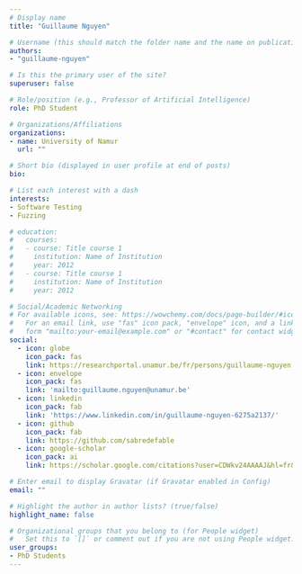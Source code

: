 ```yaml
---
# Display name
title: "Guillaume Nguyen"

# Username (this should match the folder name and the name on publications)
authors:
- "guillaume-nguyen"

# Is this the primary user of the site?
superuser: false

# Role/position (e.g., Professor of Artificial Intelligence)
role: PhD Student

# Organizations/Affiliations
organizations:
- name: University of Namur
  url: ""

# Short bio (displayed in user profile at end of posts)
bio: 

# List each interest with a dash
interests:
- Software Testing
- Fuzzing

# education:
#   courses:
#   - course: Title course 1
#     institution: Name of Institution
#     year: 2012
#   - course: Title course 1
#     institution: Name of Institution
#     year: 2012

# Social/Academic Networking
# For available icons, see: https://wowchemy.com/docs/page-builder/#icons
#   For an email link, use "fas" icon pack, "envelope" icon, and a link in the
#   form "mailto:your-email@example.com" or "#contact" for contact widget.
social:
  - icon: globe
    icon_pack: fas
    link: https://researchportal.unamur.be/fr/persons/guillaume-nguyen
  - icon: envelope
    icon_pack: fas
    link: 'mailto:guillaume.nguyen@unamur.be'  
  - icon: linkedin
    icon_pack: fab
    link: 'https://www.linkedin.com/in/guillaume-nguyen-6275a2137/'
  - icon: github
    icon_pack: fab
    link: https://github.com/sabredefable
  - icon: google-scholar
    icon_pack: ai
    link: https://scholar.google.com/citations?user=CDWkv24AAAAJ&hl=fr&oi=ao

# Enter email to display Gravatar (if Gravatar enabled in Config)
email: ""

# Highlight the author in author lists? (true/false)
highlight_name: false

# Organizational groups that you belong to (for People widget)
#   Set this to `[]` or comment out if you are not using People widget.
user_groups:
- PhD Students
---
```

